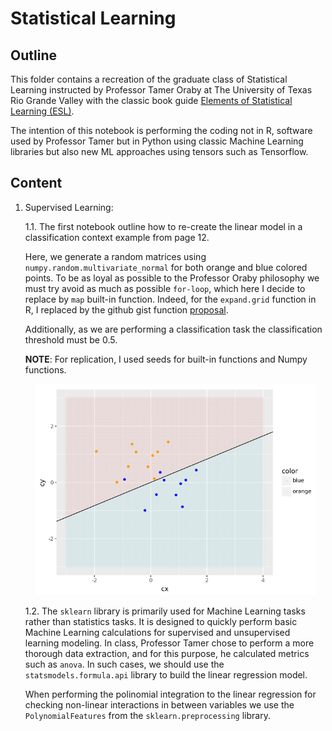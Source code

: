 # Statistical Learning

## Outline

This folder contains a recreation of the graduate class of Statistical Learning instructed by Professor Tamer Oraby at The University of Texas Rio Grande Valley with the classic book guide [Elements of Statistical Learning (ESL)](https://link.springer.com/book/10.1007/978-0-387-84858-7).

The intention of this notebook is performing the coding not in R, software used by Professor Tamer but in Python using classic Machine Learning libraries but also new ML approaches using tensors such as Tensorflow. 

## Content

1. Supervised Learning:

    1.1. The first notebook outline how to re-create the linear model in a classification context example from page 12. 
    
    Here, we generate a random matrices using `numpy.random.multivariate_normal` for both orange and blue colored points. To be as loyal as possible to the Professor Oraby philosophy we must try avoid as much as possible `for-loop`, which here I decide to replace by `map` built-in function. Indeed, for the `expand.grid` function in R, I replaced by the github gist function [proposal](https://gist.github.com/fauxneticien/2ff31c5ec32e2545e9bf749fc9b15d08).

    Additionally, as we are performing a classification task the classification threshold must be 0.5.

    **NOTE**: For replication, I used seeds for built-in functions and Numpy functions.


    <div style="text-align:center">
        <img src="././media/2d_classification_example.png" alt="drawing" width="450"/>
    </div>


    1.2. The `sklearn` library is primarily used for Machine Learning tasks rather than statistics tasks. It is designed to quickly perform basic Machine Learning calculations for supervised and unsupervised learning modeling. In class, Professor Tamer chose to perform a more thorough data extraction, and for this purpose, he calculated metrics such as `anova`. In such cases, we should use the `statsmodels.formula.api` library to build the linear regression model.

    When performing the polinomial integration to the linear regression for checking non-linear interactions in between variables we use the `PolynomialFeatures` from the `sklearn.preprocessing` library. 
    


